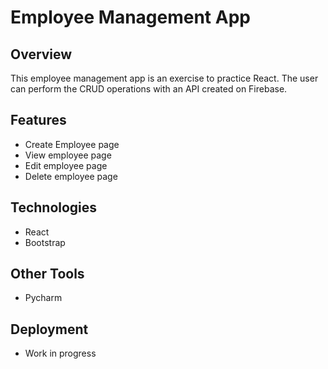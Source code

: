 # Employee Management App

## Overview

This employee management app is an exercise to practice React. The user can perform the CRUD operations with an API created on Firebase.

## Features

- Create Employee page  
- View employee page  
- Edit employee page  
- Delete employee page  

## Technologies

- React  
- Bootstrap

## Other Tools

- Pycharm

## Deployment

- Work in progress
